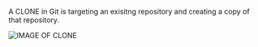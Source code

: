 A CLONE in Git is targeting an exisitng repository and creating a copy of that repository.

![IMAGE OF CLONE](https://opensource.com/sites/default/files/u128651/git_guide12.png)
